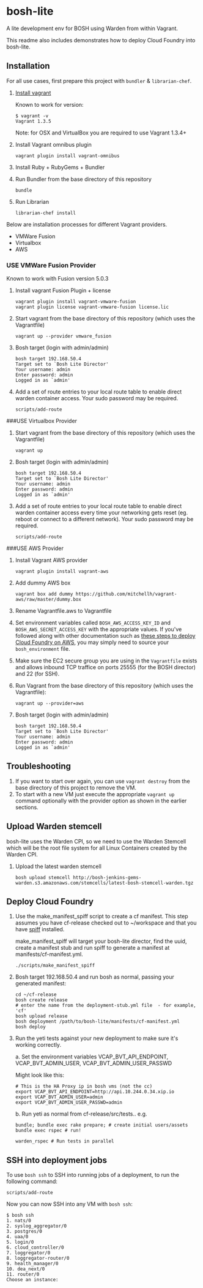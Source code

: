 # bosh-lite

A lite development env for BOSH using Warden from within Vagrant.

This readme also includes demonstrates how to deploy Cloud Foundry into bosh-lite.

## Installation

For all use cases, first prepare this project with `bundler` & `librarian-chef`.

1. [Install vagrant](http://downloads.vagrantup.com/)

    Known to work for version:
    ```
    $ vagrant -v
    Vagrant 1.3.5
    ```
    Note: for OSX and VirtualBox you are required to use Vagrant 1.3.4+

1. Install Vagrant omnibus plugin
    ```
    vagrant plugin install vagrant-omnibus
    ```
1. Install Ruby + RubyGems + Bundler

1. Run Bundler from the base directory of this repository

    ```
    bundle
    ```

1. Run Librarian

    ```
    librarian-chef install
    ```

Below are installation processes for different Vagrant providers.

* VMWare Fusion
* Virtualbox
* AWS

### USE VMWare Fusion Provider

Known to work with Fusion version 5.0.3

1. Install vagrant Fusion Plugin + license

    ```
    vagrant plugin install vagrant-vmware-fusion
    vagrant plugin license vagrant-vmware-fusion license.lic
    ```


1. Start vagrant from the base directory of this repository (which uses the Vagrantfile)

    ```
    vagrant up --provider vmware_fusion
    ```

1. Bosh target (login with admin/admin)

    ```
    bosh target 192.168.50.4
    Target set to `Bosh Lite Director'
    Your username: admin
    Enter password: admin
    Logged in as `admin'
    ```

1. Add a set of route entries to your local route table to enable direct warden container access. Your sudo password may be required.

    ```
    scripts/add-route
    ```

###USE Virtualbox Provider


1. Start vagrant from the base directory of this repository (which uses the Vagrantfile)

    ```
    vagrant up
    ```

1. Bosh target (login with admin/admin)

    ```
    bosh target 192.168.50.4
    Target set to `Bosh Lite Director'
    Your username: admin
    Enter password: admin
    Logged in as `admin'
    ```

1. Add a set of route entries to your local route table to enable direct warden container access every time your networking gets reset (eg. reboot or connect to a different network). Your sudo password may be required.

    ```
    scripts/add-route
    ```

###USE AWS Provider

1. Install Vagrant AWS provider

    ```
    vagrant plugin install vagrant-aws
    ```

1. Add dummy AWS box

    ```
    vagrant box add dummy https://github.com/mitchellh/vagrant-aws/raw/master/dummy.box
    ```

1. Rename Vagrantfile.aws to Vagrantfile
1. Set environment variables called `BOSH_AWS_ACCESS_KEY_ID` and `BOSH_AWS_SECRET_ACCESS_KEY` with the appropriate values.  If you've followed along with other documentation such as [these steps to deploy Cloud Foundry on AWS](http://docs.cloudfoundry.com/docs/running/deploying-cf/ec2/index.html#deployment-env-prep), you may simply need to source your `bosh_environment` file.
1. Make sure the EC2 secure group you are using in the `Vagrantfile` exists and allows inbound TCP traffice on ports 25555 (for the BOSH director) and 22 (for SSH).
1. Run Vagrant from the base directory of this repository (which uses the Vagrantfile):

    ```
    vagrant up --provider=aws
    ```

1. Bosh target (login with admin/admin)

    ```
    bosh target 192.168.50.4
    Target set to `Bosh Lite Director'
    Your username: admin
    Enter password: admin
    Logged in as `admin'
    ```

## Troubleshooting

1. If you want to start over again, you can use `vagrant destroy` from the base directory of this project to remove the VM.
1. To start with a new VM just execute the appropriate `vagrant up` command optionally with the provider option as shown in the earlier sections.

## Upload Warden stemcell

bosh-lite uses the Warden CPI, so we need to use the Warden Stemcell which will be the root file system for all Linux Containers created by the Warden CPI.

1. Upload the latest warden stemcell

    ```
    bosh upload stemcell http://bosh-jenkins-gems-warden.s3.amazonaws.com/stemcells/latest-bosh-stemcell-warden.tgz
    ```

## Deploy Cloud Foundry



1.  Use the make_manifest_spiff script to create a cf manifest.  This step assumes you have cf-release checked out to ~/workspace and that you have [spiff](https://github.com/vito/spiff) installed.

    make_manifest_spiff will target your bosh-lite director, find the uuid, create a manifest stub and run spiff to generate a manifest at manifests/cf-manifest.yml.

    ```
    ./scripts/make_manifest_spiff
    ```

1.  Bosh target 192.168.50.4 and run bosh as normal, passing your generated manifest:
    ```
    cd ~/cf-release
    bosh create release
    # enter the name from the deployment-stub.yml file  - for example, 'cf'
    bosh upload release
    bosh deployment /path/to/bosh-lite/manifests/cf-manifest.yml
    bosh deploy
    ```
1.  Run the yeti tests against your new deployment to make sure it's working correctly.

    a.  Set the environment variables VCAP_BVT_API_ENDPOINT, VCAP_BVT_ADMIN_USER, VCAP_BVT_ADMIN_USER_PASSWD

    Might look like this:

    ```
    # This is the HA Proxy ip in bosh vms (not the cc)
    export VCAP_BVT_API_ENDPOINT=http://api.10.244.0.34.xip.io
    export VCAP_BVT_ADMIN_USER=admin
    export VCAP_BVT_ADMIN_USER_PASSWD=admin
    ```

    b.  Run yeti as normal from cf-release/src/tests.. e.g.

    ```
    bundle; bundle exec rake prepare; # create initial users/assets
    bundle exec rspec # run!

    warden_rspec # Run tests in parallel
    ```


## SSH into deployment jobs

To use `bosh ssh` to SSH into running jobs of a deployment, to run the following command:

```
scripts/add-route
```

Now you can now SSH into any VM with `bosh ssh`:

```
$ bosh ssh
1. nats/0
2. syslog_aggregator/0
3. postgres/0
4. uaa/0
5. login/0
6. cloud_controller/0
7. loggregator/0
8. loggregator-router/0
9. health_manager/0
10. dea_next/0
11. router/0
Choose an instance:
```
